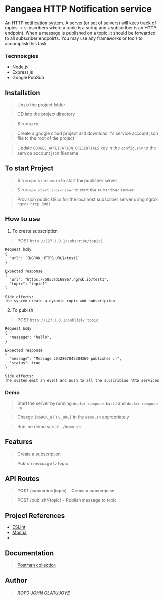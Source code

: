 # Pangaea HTTP Notification service
An HTTP notification system. A server (or set of servers) will keep track of topics -> subscribers where a topic is a string and a subscriber is an HTTP endpoint. When a message is published on a topic, it should be forwarded to all subscriber endpoints.
You may use any frameworks or tools to accomplish this task

### Technologies
* Node.js
* Express.js
* Google PubSub

## Installation
 > Unzip the project folder

 > CD into the project directory

 > $ run `yarn`

 > Create a google cloud project and download it's service account json file to the root of the project

 > Update `GOOGLE_APPLICATION_CREDENTIALS` key in the `config.env` to the service account json filename

## To start Project
 > $ run `npm start:main` to start the publisher server

 > $ run `npm start:subscriber` to start the subscriber server

 > Provision public URLs for the localhost subscriber server using ngrok `ngrok http 3001` 


## How to use
1. To create subscription
> POST `http://127.0.0.1/subscribe/topic1`
```
Request body
{
  "url": `{NGROK_HTTPS_URL}/test1`
}

Expected response
{
  "url": "https://5853ad168967.ngrok.io/test1",
  "topic": "topic1"
}

Side effects:
The system create a dynamic topic and subscription
```

2. To publish
> POST `http://127.0.0.1/publish/:topic`
```
Request body
{
  "message": "hello",
}

Expected response
{
  "message": "Message 2042807045304369 published :)",
  "status": true
}

Side effects:
The system emit an event and push to all the subscribing http services
```

### Demo
> Start the server by running `docker-compose build` and `docker-compose up` 

> Change `{NGROK_HTTPS_URL}` in the `demo.sh` appropriately

> Run the demo script: `./demo.sh`

## Features
 > Create a subscription 

 > Publish message to topic

## API Routes
 > POST /subscribe/{topic} - Create a subscription

 > POST /publish/{topic} - Publish message to topic

 ## Project References
 * [ESLint](https://eslint.org/)
 * [Mocha](https://mochajs.org/)
 * 
## Documentation
 > [Postman collection](https://documenter.getpostman.com/view/10883636/TWDXnGig)

## Author

> ##### ROPO JOHN OLATUJOYE 
